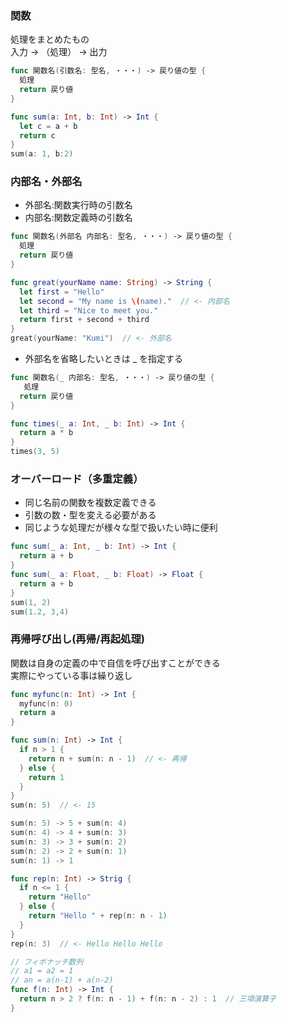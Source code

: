### 関数
処理をまとめたもの<br>
入力 -> （処理） -> 出力
``` swift
func 関数名(引数名: 型名, ・・・) -> 戻り値の型 {
  処理
  return 戻り値
}

func sum(a: Int, b: Int) -> Int {
  let c = a + b
  return c
}
sum(a: 1, b:2)
```

### 内部名・外部名
- 外部名:関数実行時の引数名
- 内部名:関数定義時の引数名
``` swift
func 関数名(外部名 内部名: 型名, ・・・) -> 戻り値の型 {
  処理
  return 戻り値
}

func great(yourName name: String) -> String {
  let first = "Hello"
  let second = "My name is \(name)."  // <- 内部名
  let third = "Nice to meet you."
  return first + second + third
}
great(yourName: "Kumi")  // <- 外部名
```
- 外部名を省略したいときは _ を指定する
``` swift
func 関数名(_ 内部名: 型名, ・・・) -> 戻り値の型 {
   処理
  return 戻り値
}

func times(_ a: Int, _ b: Int) -> Int {
  return a * b
}
times(3, 5)
```

### オーバーロード（多重定義）
- 同じ名前の関数を複数定義できる
- 引数の数・型を変える必要がある
- 同じような処理だが様々な型で扱いたい時に便利
``` swift
func sum(_ a: Int, _ b: Int) -> Int {
  return a + b
}
func sum(_ a: Float, _ b: Float) -> Float {
  return a + b
}
sum(1, 2)
sum(1.2, 3,4)
```

### 再帰呼び出し(再帰/再起処理)
関数は自身の定義の中で自信を呼び出すことができる<br>
実際にやっている事は繰り返し
``` swift
func myfunc(n: Int) -> Int {
  myfunc(n: 0)
  return a
}

func sum(n: Int) -> Int {
  if n > 1 {
    return n + sum(n: n - 1)  // <- 再帰
  } else {
    return 1
  }
}
sum(n: 5)  // <- 15

sum(n: 5) -> 5 + sum(n: 4)
sum(n: 4) -> 4 + sum(n: 3)
sum(n: 3) -> 3 + sum(n: 2)
sum(n: 2) -> 2 + sum(n: 1)
sum(n: 1) -> 1 
```
``` swift
func rep(n: Int) -> Strig {
  if n <= 1 {
    return "Hello"
  } else {
    return "Hello " + rep(n: n - 1)
  }
}
rep(n: 3)  // <- Hello Hello Hello
```

``` swift
// フィボナッチ数列
// a1 = a2 = 1
// an = a(n-1) + a(n-2)
func f(n: Int) -> Int {
  return n > 2 ? f(n: n - 1) + f(n: n - 2) : 1  // 三項演算子
}
```
